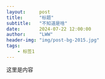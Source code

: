 ```yaml
---
layout:     post
title:      "标题"
subtitle:   "不知道是啥"
date:       2024-07-22 12:00:00
author:     "LWW"
header-img: "img/post-bg-2015.jpg"
tags:
    - 标签1
---
```


这里是内容